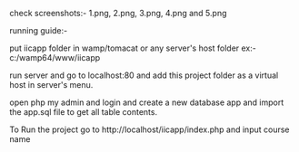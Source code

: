 check screenshots:- 1.png, 2.png, 3.png, 4.png and 5.png

running guide:-

put iicapp folder in wamp/tomacat or any server's host folder
ex:- c:/wamp64/www/iicapp

run server and go to localhost:80
and add this project folder as a virtual host in server's menu.

open php my admin and login and create a new database app 
and import the app.sql file to get all table contents.

To Run the project 
go to
http://localhost/iicapp/index.php
and input course name


